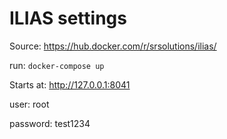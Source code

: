 # ILIAS settings

Source: https://hub.docker.com/r/srsolutions/ilias/

run: `docker-compose up`

Starts at: http://127.0.0.1:8041

user: root

password: test1234